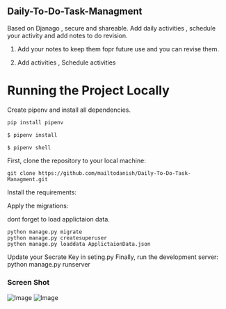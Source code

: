 ## Daily-To-Do-Task-Managment


Based on Djanago , secure and shareable.  Add daily activities , schedule your activity and add notes to do revision.

1. Add your notes to keep them fopr future use and you can revise them.

2. Add activities , Schedule activities

# Running the Project Locally

Create pipenv and install all dependencies.

```bash
pip install pipenv

$ pipenv install

$ pipenv shell
```

First, clone the repository to your local machine:

``` git clone https://github.com/mailtodanish/Daily-To-Do-Task-Managment.git ```

Install the requirements:

Apply the migrations:

dont forget to load applictaion data.

``` 
python manage.py migrate
python manage.py createsuperuser
python manage.py loaddata ApplictaionData.json 
```

Update your Secrate Key in seting.py
Finally, run the development server:
python manage.py runserver

### Screen Shot
![Image](img/screen_shot1.png)
![Image](img/screen_shot2.png)
